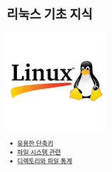 # 리눅스 기초 지식
![linux](/linux.png)


* [유용한 단축키](/명령어모음/유용한%20단축키.md)
* [파일 시스템 관련](/명령어모음/파일%20시스템%20관련.md)
* [디렉토리와 파일 통계](/명령어모음/디렉토리와%20파일통계.md)